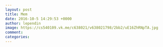 ```yaml
--- 
layout: post 
title: Mem 
date: 2016-10-5 14:29:53 +0000 
author: lependin 
image: https://cs540109.vk.me/c638021/v638021798/2bb2/uE16ZhRNpTA.jpg
comment: 
categories: 
---
```

